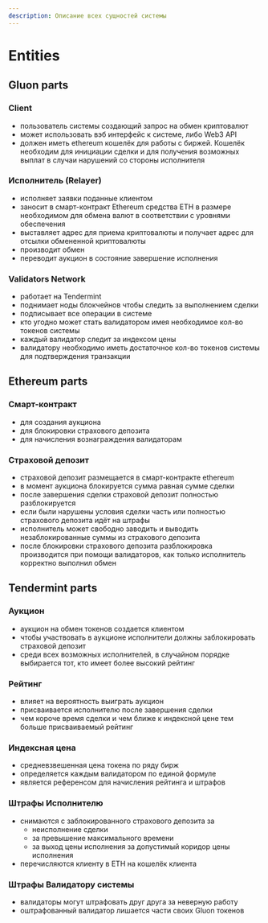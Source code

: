 ```yaml
---
description: Описание всех сущностей системы
---
```


# Entities

## Gluon parts

### Client

* пользователь системы создающий запрос на обмен криптовалют
* может использовать вэб интерфейс к системе, либо Web3 API
* должен иметь еthereum кошелёк для работы с биржей. Кошелёк необходим для инициации сделки и для получения возможных выплат в случаи нарушений со стороны исполнителя

### Исполнитель \(Relayer\)

* исполняет заявки поданные клиентом
* заносит в смарт-контракт Ethereum средства ETH в размере необходимом для обмена валют в соответствии с уровнями обеспечения
* выставляет адрес для приема криптовалюты и получает адрес для отсылки обмененной криптовалюты
* производит обмен
* переводит аукцион в состояние завершение исполнения

### Validators Network

* работает на Tendermint
* поднимает ноды блокчейнов чтобы следить за выполнением сделки
* подписывает все операции в системе
* кто угодно может стать валидатором имея необходимое кол-во токенов системы
* каждый валидатор следит за индексом цены
* валидатору необходимо иметь достаточное кол-во токенов системы для подтверждения транзакции

## Ethereum parts

### Смарт-контракт

* для создания аукциона
* для блокировки страхового депозита
* для начисления вознаграждения валидаторам

### Страховой депозит

* страховой депозит размещается в смарт-контракте ethereum
* в момент аукциона блокируется сумма равная сумме сделки
* после завершения сделки страховой депозит полностью разблокируется
* если были нарушены условия сделки часть или полностью страхового депозита идёт на штрафы
* исполнитель может свободно заводить и выводить незаблокированные суммы из страхового депозита
* после блокировки страхового депозита разблокировка производится при помощи валидаторов, как только исполнитель корректно выполнил обмен

## Tendermint parts

### Аукцион

* аукцион на обмен токенов создается клиентом
* чтобы участвовать в аукционе исполнители должны заблокировать страховой депозит
* среди всех возможных исполнителей, в случайном порядке выбирается тот, кто имеет более высокий рейтинг

### Рейтинг

* влияет на вероятность выиграть аукцион
* присваивается исполнителю после завершения сделки
* чем короче время сделки и чем ближе к индексной цене тем больше присваиваемый рейтинг

### Индексная цена

* средневзвешенная цена токена по ряду бирж
* определяется каждым валидатором по единой формуле
* является референсом для начисления рейтинга и штрафов

### Штрафы Исполнителю

* снимаются с заблокированного страхового депозита за
  * неисполнение сделки
  * за превышение максимального времени
  * за выход цены исполнения за допустимый коридор цены исполнения
* перечисляются клиенту в ETH на кошелёк клиента

### Штрафы Валидатору системы

* валидаторы могут штрафовать друг друга за неверную работу
* оштрафованный валидатор лишается части своих Gluon токенов

